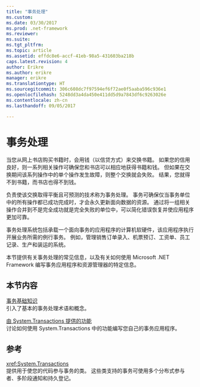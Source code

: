 ```yaml
---
title: "事务处理"
ms.custom: 
ms.date: 03/30/2017
ms.prod: .net-framework
ms.reviewer: 
ms.suite: 
ms.tgt_pltfrm: 
ms.topic: article
ms.assetid: effdc8e6-accf-41eb-98a5-431603ba218b
caps.latest.revision: 4
author: Erikre
ms.author: erikre
manager: erikre
ms.translationtype: HT
ms.sourcegitcommit: 306c608dc7f97594ef6f72ae0f5aaba596c936e1
ms.openlocfilehash: 5248dd3a4da450e411dd5d9a7843df6c9263026e
ms.contentlocale: zh-cn
ms.lasthandoff: 09/05/2017

---
```

# <a name="transaction-processing"></a>事务处理
当您从网上书店购买书籍时，会用钱（以信贷方式）来交换书籍。 如果您的信用良好，则一系列相关操作可确保您和书店可以相应地获得书籍和钱。 但如果在交换期间该系列操作中的单个操作发生故障，则整个交换就会失败。 结果，您就得不到书籍，而书店也得不到钱。  
  
 负责使该交换取得平衡且可预测的技术称为事务处理。 事务可确保仅当事务单位中的所有操作都已成功完成时，才会永久更新面向数据的资源。 通过将一组相关操作合并到不是完全成功就是完全失败的单位中，可以简化错误恢复并使应用程序更加可靠。  
  
 事务处理系统包括承载一个面向事务的应用程序的计算机软硬件，该应用程序执行开展业务所需的例行事务。 例如，管理销售订单录入、机票预订、工资单、员工记录、生产和装运的系统。  
  
 本节提供有关事务处理的常见信息，以及有关如何使用 Microsoft .NET Framework 编写事务应用程序和资源管理器的特定信息。  
  
## <a name="in-this-section"></a>本节内容  
 [事务基础知识](../../../../docs/framework/data/transactions/transaction-fundamentals.md)  
 引入了基本的事务处理术语和概念。  
  
 [由 System.Transactions 提供的功能](../../../../docs/framework/data/transactions/features-provided-by-system-transactions.md)  
 讨论如何使用 System.Transactions 中的功能编写您自己的事务应用程序。  
  
## <a name="reference"></a>参考  
 <xref:System.Transactions>  
 提供用于使您的代码参与事务的类。 这些类支持的事务可使用多个分布式参与者、多阶段通知和持久登记。

